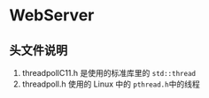 # WebServer

## 头文件说明
1. threadpollC11.h 是使用的标准库里的 `std::thread`
2. threadpoll.h 使用的 Linux 中的 `pthread.h`中的线程